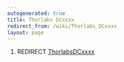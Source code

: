 ```yaml
---
autogenerated: true
title: Thorlabs DCxxxx
redirect_from: /wiki/Thorlabs_DCxxxx
layout: page
---
```


1.  REDIRECT [ThorlabsDCxxxx](ThorlabsDCxxxx "wikilink")
